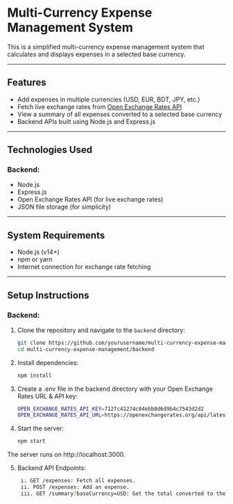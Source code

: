 # Multi-Currency Expense Management System

This is a simplified multi-currency expense management system that calculates and displays expenses in a selected base currency.

---

## **Features**

- Add expenses in multiple currencies (USD, EUR, BDT, JPY, etc.)
- Fetch live exchange rates from [Open Exchange Rates API](https://openexchangerates.org/)
- View a summary of all expenses converted to a selected base currency
- Backend APIs built using Node.js and Express.js

---

## **Technologies Used**

### Backend:
- Node.js
- Express.js
- Open Exchange Rates API (for live exchange rates)
- JSON file storage (for simplicity)

---

## **System Requirements**

- Node.js (v14+)
- npm or yarn
- Internet connection for exchange rate fetching

---

## **Setup Instructions**

### Backend:

1. Clone the repository and navigate to the `backend` directory:
   ```bash
   git clone https://github.com/yourusername/multi-currency-expense-management.git
   cd multi-currency-expense-management/backend

2. Install dependencies:
   ```bash
   npm install

3. Create a .env file in the backend directory with your Open Exchange Rates URL & API key:
   ```bash
   OPEN_EXCHANGE_RATES_API_KEY=712fc41274c04ebb8d6d9b4c7543d2d2
   OPEN_EXCHANGE_RATES_API_URL=https://openexchangerates.org/api/latest.json

4. Start the server:
   ```bash
   npm start
The server runs on http://localhost:3000.

5. Backend API Endpoints:
   ```bash
    i. GET /expenses: Fetch all expenses.
    ii. POST /expenses: Add an expense.
    iii. GET /summary?baseCurrency=USD: Get the total converted to the specified currency.


